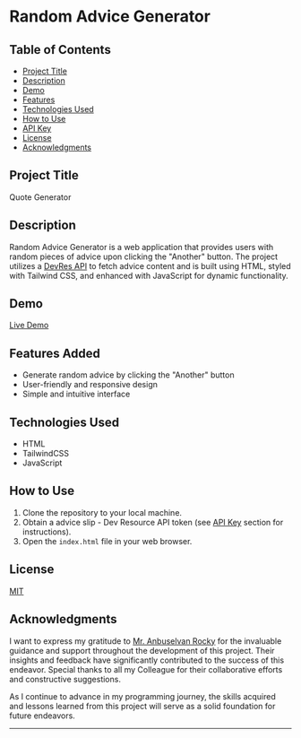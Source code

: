 # Random Advice Generator

## Table of Contents

- [Project Title](#project-title)
- [Description](#description)
- [Demo](#demo)
- [Features](#features)
- [Technologies Used](#technologies-used)
- [How to Use](#how-to-use)
- [API Key](#api-key)
- [License](#license)
- [Acknowledgments](#acknowledgments)

## Project Title

Quote Generator

## Description

Random Advice Generator is a web application that provides users with random pieces of advice upon clicking the "Another" button. The project utilizes a [DevRes API](https://api.adviceslip.com/advice) to fetch advice content and is built using HTML, styled with Tailwind CSS, and enhanced with JavaScript for dynamic functionality.

## Demo

[Live Demo]()

## Features Added

- Generate random advice by clicking the "Another" button
- User-friendly and responsive design
- Simple and intuitive interface

## Technologies Used

- HTML
- TailwindCSS
- JavaScript

## How to Use

1. Clone the repository to your local machine.
2. Obtain a advice slip - Dev Resource API token (see [API Key](https://api.adviceslip.com/advice) section for instructions).
3. Open the `index.html` file in your web browser.


## License

[MIT](./LICENSE.md)

## Acknowledgments

I want to express my gratitude to [Mr. Anbuselvan Rocky](https://github.com/anburocky3) for the invaluable guidance and support throughout the development of this project. Their insights and feedback have significantly contributed to the success of this endeavor. Special thanks to all my Colleague for their collaborative efforts and constructive suggestions.

As I continue to advance in my programming journey, the skills acquired and lessons learned from this project will serve as a solid foundation for future endeavors.

---
